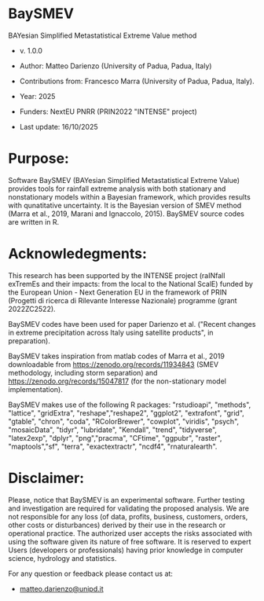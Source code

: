 # BaySMEV
BAYesian Simplified Metastatistical Extreme Value method

- v. 1.0.0

- Author: Matteo Darienzo (University of Padua, Padua, Italy)

- Contributions from: Francesco Marra (University of Padua, Padua, Italy).

- Year: 2025

- Funders: NextEU PNRR (PRIN2022 "INTENSE" project)

- Last update: 16/10/2025


# Purpose:

Software BaySMEV (BAYesian Simplified Metastatistical Extreme Value) provides tools for rainfall extreme analysis with both stationary and nonstationary models within a Bayesian framework, which provides results with qunatitative uncertainty.
It is the Bayesian version of SMEV method (Marra et al., 2019, Marani and Ignaccolo, 2015).
BaySMEV source codes are written in R.


# Acknowledegments:

This research has been supported by the INTENSE project (raINfall exTremEs and their impacts: from the local to the National ScalE) funded by the European Union - Next Generation EU in the framework of PRIN (Progetti di ricerca di Rilevante Interesse Nazionale) programme (grant 2022ZC2522).

BaySMEV codes have been used for paper Darienzo et al. ("Recent changes in extreme precipitation across Italy using satellite products", in preparation).

BaySMEV takes inspiration from matlab codes of Marra et al., 2019 downloadable from https://zenodo.org/records/11934843 (SMEV methodology, including storm separation) and https://zenodo.org/records/15047817 (for the non-stationary model implementation).

BaySMEV makes use of the following R packages: "rstudioapi",
         "methods", "lattice", "gridExtra", "reshape","reshape2", "ggplot2", "extrafont",
         "grid", "gtable", "chron", "coda", "RColorBrewer", "cowplot", "viridis",
         "psych",  "mosaicData", "tidyr", "lubridate", "Kendall", "trend", "tidyverse", 
         "latex2exp", "dplyr", "png","pracma",  "CFtime", "ggpubr",
         "raster", "maptools","sf", "terra", "exactextractr", "ncdf4",  "rnaturalearth".


# Disclaimer:

Please, notice that BaySMEV is an experimental software. Further testing and investigation are required for validating the proposed analysis. 
We are not responsible for any loss (of data, profits, business, customers, orders, other costs or disturbances) derived by their use in the research or operational practice. 
The authorized user accepts the risks associated with using the software given its nature of free software. 
It is reserved to expert Users (developers or professionals) having prior knowledge in computer science, hydrology and statistics.

For any question or feedback please contact us at:

- matteo.darienzo@unipd.it

